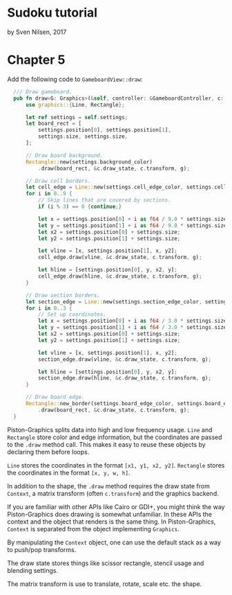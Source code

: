 # Sudoku tutorial
by Sven Nilsen, 2017

# Chapter 5

Add the following code to `GameboardView::draw`:

```rust
  /// Draw gameboard.
  pub fn draw<G: Graphics>(&self, controller: &GameboardController, c: &Context, g: &mut G) {
      use graphics::{Line, Rectangle};

      let ref settings = self.settings;
      let board_rect = [
          settings.position[0], settings.position[1],
          settings.size, settings.size,
      ];

      // Draw board background.
      Rectangle::new(settings.background_color)
          .draw(board_rect, &c.draw_state, c.transform, g);

      // Draw cell borders.
      let cell_edge = Line::new(settings.cell_edge_color, settings.cell_edge_radius);
      for i in 0..9 {
          // Skip lines that are covered by sections.
          if (i % 3) == 0 {continue;}

          let x = settings.position[0] + i as f64 / 9.0 * settings.size;
          let y = settings.position[1] + i as f64 / 9.0 * settings.size;
          let x2 = settings.position[0] + settings.size;
          let y2 = settings.position[1] + settings.size;

          let vline = [x, settings.position[1], x, y2];
          cell_edge.draw(vline, &c.draw_state, c.transform, g);

          let hline = [settings.position[0], y, x2, y];
          cell_edge.draw(hline, &c.draw_state, c.transform, g);
      }

      // Draw section borders.
      let section_edge = Line::new(settings.section_edge_color, settings.section_edge_radius);
      for i in 0..3 {
          // Set up coordinates.
          let x = settings.position[0] + i as f64 / 3.0 * settings.size;
          let y = settings.position[1] + i as f64 / 3.0 * settings.size;
          let x2 = settings.position[0] + settings.size;
          let y2 = settings.position[1] + settings.size;

          let vline = [x, settings.position[1], x, y2];
          section_edge.draw(vline, &c.draw_state, c.transform, g);

          let hline = [settings.position[0], y, x2, y];
          section_edge.draw(hline, &c.draw_state, c.transform, g);
      }

      // Draw board edge.
      Rectangle::new_border(settings.board_edge_color, settings.board_edge_radius)
          .draw(board_rect, &c.draw_state, c.transform, g);
  }
```

Piston-Graphics splits data into high and low frequency usage.
`Line` and `Rectangle` store color and edge information,
but the coordinates are passed to the `.draw` method call.
This makes it easy to reuse these objects by declaring them before loops.

`Line` stores the coordinates in the format `[x1, y1, x2, y2]`.
`Rectangle` stores the coordinates in the format `[x, y, w, h]`.

In addition to the shape, the `.draw` method requires the draw state
from `Context`, a matrix transform (often `c.transform`) and the graphics backend.

If you are familiar with other APIs like Cairo or GDI+, you might think
the way Piston-Graphics does drawing is somewhat unfamiliar.
In these APIs the context and the object that renders is the same thing.
In Piston-Graphics, `Context` is separated from the object implementing
`Graphics`.

By manipulating the `Context` object, one can use the default stack as
a way to push/pop transforms.

The draw state stores things like scissor rectangle, stencil usage and
blending settings.

The matrix transform is use to translate, rotate, scale etc. the shape.
